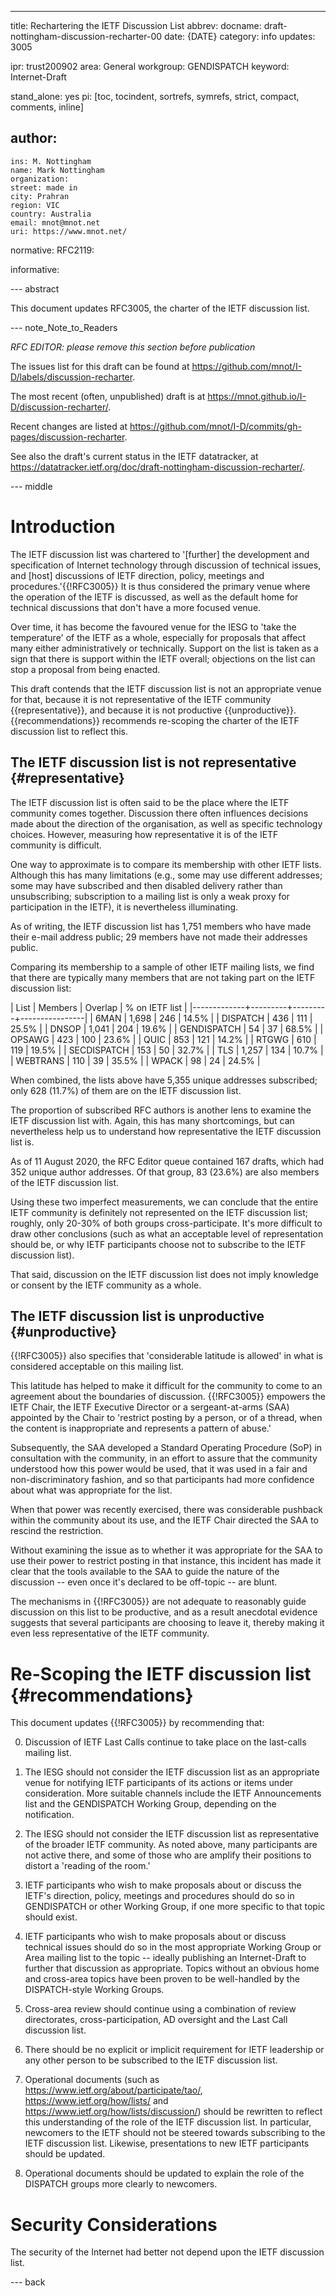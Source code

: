 ---
title: Rechartering the IETF Discussion List
abbrev:
docname: draft-nottingham-discussion-recharter-00
date: {DATE}
category: info
updates: 3005

ipr: trust200902
area: General
workgroup: GENDISPATCH
keyword: Internet-Draft

stand_alone: yes
pi: [toc, tocindent, sortrefs, symrefs, strict, compact, comments, inline]

author:
 -
    ins: M. Nottingham
    name: Mark Nottingham
    organization:
    street: made in
    city: Prahran
    region: VIC
    country: Australia
    email: mnot@mnot.net
    uri: https://www.mnot.net/

normative:
  RFC2119:

informative:


--- abstract

This document updates RFC3005, the charter of the IETF discussion list.


--- note_Note_to_Readers

*RFC EDITOR: please remove this section before publication*

The issues list for this draft can be found at <https://github.com/mnot/I-D/labels/discussion-recharter>.

The most recent (often, unpublished) draft is at <https://mnot.github.io/I-D/discussion-recharter/>.

Recent changes are listed at <https://github.com/mnot/I-D/commits/gh-pages/discussion-recharter>.

See also the draft's current status in the IETF datatracker, at
<https://datatracker.ietf.org/doc/draft-nottingham-discussion-recharter/>.

--- middle

# Introduction

The IETF discussion list was chartered to '[further] the development and specification of Internet technology through discussion of technical issues, and [host] discussions of IETF direction, policy, meetings and procedures.'{{!RFC3005}} It is thus considered the primary venue where the operation of the IETF is discussed, as well as the default home for technical discussions that don't have a more focused venue.

Over time, it has become the favoured venue for the IESG to 'take the temperature' of the IETF as a whole, especially for proposals that affect many either administratively or technically. Support on the list is taken as a sign that there is support within the IETF overall; objections on the list can stop a proposal from being enacted.

This draft contends that the IETF discussion list is not an appropriate venue for that, because it is not representative of the IETF community {{representative}}, and because it is not productive {{unproductive}}. {{recommendations}} recommends re-scoping the charter of the IETF discussion list to reflect this.


## The IETF discussion list is not representative {#representative}

The IETF discussion list is often said to be the place where the IETF community comes together. Discussion there often influences decisions made about the direction of the organisation, as well as specific technology choices. However, measuring how representative it is of the IETF community is difficult.

One way to approximate is to compare its membership with other IETF lists. Although this has many limitations (e.g., some may use different addresses; some may have subscribed and then disabled delivery rather than unsubscribing; subscription to a mailing list is only a weak proxy for participation in the IETF), it is nevertheless illuminating.

As of writing, the IETF discussion list has 1,751 members who have made their e-mail address public; 29 members have not made their addresses public.

Comparing its membership to a sample of other IETF mailing lists, we find that there are typically many members that are not taking part on the IETF discussion list:

| List        | Members | Overlap | % on IETF list |
|-------------+---------+---------+----------------|
| 6MAN        |   1,698 |     246 | 14.5%          |
| DISPATCH    |     436 |     111 | 25.5%          |
| DNSOP       |   1,041 |     204 | 19.6%          |
| GENDISPATCH |      54 |      37 | 68.5%          |
| OPSAWG      |     423 |     100 | 23.6%          |
| QUIC        |     853 |     121 | 14.2%          |
| RTGWG       |     610 |     119 | 19.5%          |
| SECDISPATCH |     153 |      50 | 32.7%          |
| TLS         |   1,257 |     134 | 10.7%          |
| WEBTRANS    |     110 |      39 | 35.5%          |
| WPACK       |      98 |      24 | 24.5%          |

When combined, the lists above have 5,355 unique addresses subscribed; only 628 (11.7%) of them are on the IETF discussion list.

The proportion of subscribed RFC authors is another lens to examine the IETF discussion list with. Again, this has many shortcomings, but can nevertheless help us to understand how representative the IETF discussion list is.

As of 11 August 2020, the RFC Editor queue contained 167 drafts, which had 352 unique author addresses. Of that group, 83 (23.6%) are also members of the IETF discussion list.

Using these two imperfect measurements, we can conclude that the entire IETF community is definitely not represented on the IETF discussion list; roughly, only 20-30% of both groups cross-participate. It's more difficult to draw other conclusions (such as what an acceptable level of representation should be, or why IETF participants choose not to subscribe to the IETF discussion list).

That said, discussion on the IETF discussion list does not imply knowledge or consent by the IETF community as a whole.


## The IETF discussion list is unproductive {#unproductive}

{{!RFC3005}} also specifies that 'considerable latitude is allowed' in what is considered acceptable on this mailing list.

This latitude has helped to make it difficult for the community to come to an agreement about the boundaries of discussion. {{!RFC3005}} empowers the IETF Chair, the IETF Executive Director or a sergeant-at-arms (SAA) appointed by the Chair to 'restrict posting by a person, or of a thread, when the content is inappropriate and represents a pattern of abuse.'

Subsequently, the SAA developed a Standard Operating Procedure (SoP) in consultation with the community, in an effort to assure that the community understood how this power would be used, that it was used in a fair and non-discriminatory fashion, and so that participants had more confidence about what was appropriate for the list.

When that power was recently exercised, there was considerable pushback within the community about its use, and the IETF Chair directed the SAA to rescind the restriction.

Without examining the issue as to whether it was appropriate for the SAA to use their power to restrict posting in that instance, this incident has made it clear that the tools available to the SAA to guide the nature of the discussion -- even once it's declared to be off-topic -- are blunt.

The mechanisms in {{!RFC3005}} are not adequate to reasonably guide discussion on this list to be productive, and as a result anecdotal evidence suggests that several participants are choosing to leave it, thereby making it even less representative of the IETF community.


# Re-Scoping the IETF discussion list {#recommendations}

This document updates {{!RFC3005}} by recommending that:

0. Discussion of IETF Last Calls continue to take place on the last-calls mailing list.

1. The IESG should not consider the IETF discussion list as an appropriate venue for notifying IETF participants of its actions or items under consideration. More suitable channels include the IETF Announcements list and the GENDISPATCH Working Group, depending on the notification.

2. The IESG should not consider the IETF discussion list as representative of the broader IETF community. As noted above, many participants are not active there, and some of those who are amplify their positions to distort a 'reading of the room.'

3. IETF participants who wish to make proposals about or discuss the IETF's direction, policy, meetings and procedures should do so in GENDISPATCH or other Working Group, if one more specific to that topic should exist.

4. IETF participants who wish to make proposals about or discuss technical issues should do so in the most appropriate Working Group or Area mailing list to the topic -- ideally publishing an Internet-Draft to further that discussion as appropriate. Topics without an obvious home and cross-area topics have been proven to be well-handled by the DISPATCH-style Working Groups.

5. Cross-area review should continue using a combination of review directorates, cross-participation, AD oversight and the Last Call discussion list.

6. There should be no explicit or implicit requirement for IETF leadership or any other person to be subscribed to the IETF discussion list.

7. Operational documents (such as <https://www.ietf.org/about/participate/tao/>, <https://www.ietf.org/how/lists/> and <https://www.ietf.org/how/lists/discussion/>) should be rewritten to reflect this understanding of the role of the IETF discussion list. In particular, newcomers to the IETF should not be steered towards subscribing to the IETF discussion list. Likewise, presentations to new IETF participants should be updated.

8. Operational documents should be updated to explain the role of the DISPATCH groups more clearly to newcomers.


# Security Considerations

The security of the Internet had better not depend upon the IETF discussion list.


--- back
